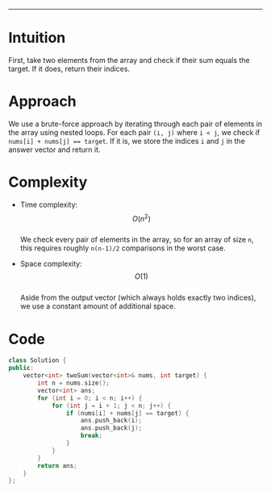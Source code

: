 
---

# Intuition
<!-- Describe your first thoughts on how to solve this problem. -->
First, take two elements from the array and check if their sum equals the target. If it does, return their indices.

# Approach
<!-- Describe your approach to solving the problem. -->
We use a brute-force approach by iterating through each pair of elements in the array using nested loops. For each pair `(i, j)` where `i < j`, we check if `nums[i] + nums[j] == target`. If it is, we store the indices `i` and `j` in the answer vector and return it.

# Complexity
- Time complexity:  
  $$O(n^2)$$  
  We check every pair of elements in the array, so for an array of size `n`, this requires roughly `n(n-1)/2` comparisons in the worst case.

- Space complexity:  
  $$O(1)$$  
  Aside from the output vector (which always holds exactly two indices), we use a constant amount of additional space.

# Code
```cpp
class Solution {
public:
    vector<int> twoSum(vector<int>& nums, int target) {
        int n = nums.size();
        vector<int> ans;
        for (int i = 0; i < n; i++) {
            for (int j = i + 1; j < n; j++) {
                if (nums[i] + nums[j] == target) {
                    ans.push_back(i);
                    ans.push_back(j);
                    break; 
                }
            }
        }
        return ans;
    }
};
```